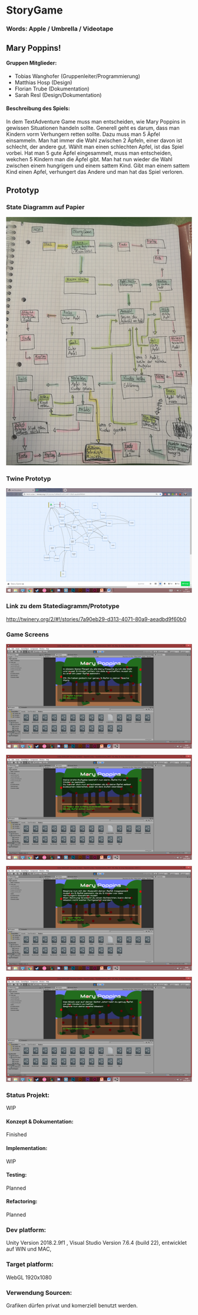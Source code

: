 # StoryGame

### Words: Apple / Umbrella / Videotape

## Mary Poppins!


#### Gruppen Mitglieder: 

- Tobias Wanghofer (Gruppenleiter/Programmierung)
- Matthias Hosp (Design)
- Florian Trube (Dokumentation)
- Sarah Resl (Design/Dokumentation)


#### Beschreibung des Spiels:
In dem TextAdventure Game muss man entscheiden, wie Mary Poppins in gewissen Situationen handeln sollte. 
Generell geht es darum, dass man Kindern vorm Verhungern retten sollte. Dazu muss man 5 Äpfel einsammeln. Man hat immer die Wahl zwischen 2 Äpfeln, einer davon ist schlecht, der andere gut. Wählt man einen schlechten Apfel, ist das Spiel vorbei.
Hat man 5 gute Äpfel eingesammelt, muss man entscheiden, wekchen 5 Kindern man die Äpfel gibt. Man hat nun wieder die Wahl zwischen einem hungrigem und einem sattem Kind. Gibt man einem sattem Kind einen Apfel, verhungert das Andere und man hat das Spiel verloren.

## Prototyp

### State Diagramm auf Papier
![State Diagramm auf Papier](https://github.com/sresl/StoryGame/blob/master/Screenshots/GrundideeStatesPapier.jpg)

### Twine Prototyp
![Twine Prototyp](https://github.com/sresl/StoryGame/blob/master/Screenshots/PrototypTwine.png)

### Link zu dem Statediagramm/Prototype
http://twinery.org/2/#!/stories/7a90eb29-d313-4071-80a9-aeadbd9f60b0

### Game Screens
![Start Page](https://github.com/sresl/StoryGame/blob/master/Screenshots/gameplay.png)

![Suche Äpfel](https://github.com/sresl/StoryGame/blob/master/Screenshots/gameplay1.png)

![Wähle richtigen Apfel aus](https://github.com/sresl/StoryGame/blob/master/Screenshots/gameplay2.png)

![Zufällige Äpfel](https://github.com/sresl/StoryGame/blob/master/Screenshots/gameplay3.png)

### Status Projekt:
WIP

#### Konzept & Dokumentation:
Finished
#### Implementation:
WIP
#### Testing:
Planned
#### Refactoring: 
Planned


### Dev platform: 
Unity Version 2018.2.9f1 , Visual Studio Version 7.6.4 (build 22), entwicklet auf WIN und MAC,
### Target platform:
WebGL 1920x1080
### Verwendung Sourcen:
Grafiken dürfen privat und komerziell benutzt werden.
